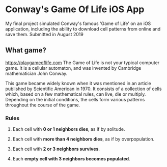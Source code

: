 # Conway's Game Of Life iOS App

My final project simulated Conway's famous 'Game of Life' on an iOS application, including the ability to download cell patterns from online and save them.
Submitted in August 2019

## What game?
https://playgameoflife.com
The Game of Life is not your typical computer game. It is a cellular automaton, and was invented by Cambridge mathematician John Conway.

This game became widely known when it was mentioned in an article published by Scientific American in 1970. It consists of a collection of cells which, based on a few mathematical rules, can live, die or multiply. Depending on the initial conditions, the cells form various patterns throughout the course of the game.

### Rules
1. Each cell with **0 or 1 neighbors dies**, as if by solitude.


2. Each cell with **more than 4 neighbors dies**, as if by overpopulation.


3. Each cell with **2 or 3 neighbors survives**.


4. Each **empty cell with 3 neighbors becomes populated**.


